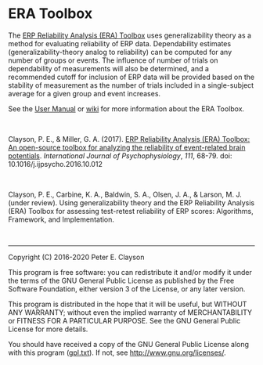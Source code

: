 # ERA Toolbox

The [ERP Reliability Analysis (ERA) Toolbox](http://www.sciencedirect.com/science/article/pii/S016787601630736X
) uses generalizability theory as a method for evaluating reliability of ERP data. Dependability estimates (generalizability-theory analog to reliability) can be computed for any number of groups or events. The influence of number of trials on dependability of measurements will also be determined, and a recommended cutoff for inclusion of ERP data will be provided based on the stability of measurement as the number of trials included in a single-subject average for a given group and event increases.

See the [User Manual](documentation/UserManual.pdf) or [wiki](https://github.com/peclayson/ERA_Toolbox/wiki) for more information about the ERA Toolbox.

&nbsp; 

Clayson, P. E., & Miller, G. A. (2017). [ERP Reliability Analysis (ERA) Toolbox: An open-source toolbox for analyzing the reliability of event-related brain potentials](http://www.sciencedirect.com/science/article/pii/S016787601630736X
). _International Journal of Psychophysiology_, _111_, 68-79. doi: 10.1016/j.ijpsycho.2016.10.012

&nbsp;

Clayson, P. E., Carbine, K. A., Baldwin, S. A., Olsen, J. A., & Larson, M. J. (under review). Using generalizability theory and the ERP Reliability Analysis (ERA) Toolbox for assessing test-retest reliability of ERP scores: Algorithms, Framework, and Implementation.

&nbsp;

***

Copyright (C) 2016-2020 Peter E. Clayson
 
  This program is free software: you can redistribute it and/or modify
  it under the terms of the GNU General Public License as published by
  the Free Software Foundation, either version 3 of the License, or
  any later version.
 
  This program is distributed in the hope that it will be useful,
  but WITHOUT ANY WARRANTY; without even the implied warranty of
  MERCHANTABILITY or FITNESS FOR A PARTICULAR PURPOSE. See the
  GNU General Public License for more details.
 
  You should have received a copy of the GNU General Public License
  along with this program ([gpl.txt](https://github.com/peclayson/ERA_Toolbox/blob/master/gpl.txt)). If not, see 
  <http://www.gnu.org/licenses/>.
